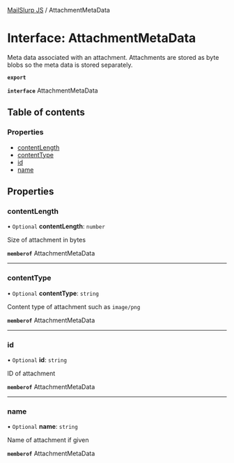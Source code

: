 [MailSlurp JS](../README.md) / AttachmentMetaData

# Interface: AttachmentMetaData

Meta data associated with an attachment. Attachments are stored as byte blobs so the meta data is stored separately.

**`export`**

**`interface`** AttachmentMetaData

## Table of contents

### Properties

- [contentLength](AttachmentMetaData.md#contentlength)
- [contentType](AttachmentMetaData.md#contenttype)
- [id](AttachmentMetaData.md#id)
- [name](AttachmentMetaData.md#name)

## Properties

### contentLength

• `Optional` **contentLength**: `number`

Size of attachment in bytes

**`memberof`** AttachmentMetaData

___

### contentType

• `Optional` **contentType**: `string`

Content type of attachment such as `image/png`

**`memberof`** AttachmentMetaData

___

### id

• `Optional` **id**: `string`

ID of attachment

**`memberof`** AttachmentMetaData

___

### name

• `Optional` **name**: `string`

Name of attachment if given

**`memberof`** AttachmentMetaData
